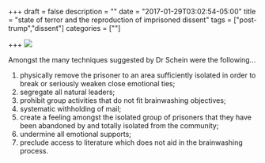 +++
draft = false
description = ""
date = "2017-01-29T03:02:54-05:00"
title = "state of terror and the reproduction of imprisoned dissent"
tags = ["post-trump","dissent"]
categories = [""]

+++
[![](/img/flame-on.jpeg)](/pdf/state-of-terror.pdf)

Amongst the many techniques suggested by Dr Schein were the following...
<!--more--> 

1. physically remove the prisoner to an area sufficiently isolated in order to break or seriously weaken close emotional ties;
2. segregate all natural leaders;
3. prohibit group activities that do not fit brainwashing objectives;
4. systematic withholding of mail;
5. create a feeling amongst the isolated group of prisoners that they
have been abandoned by and totally isolated from the community;
6. undermine all emotional supports;
7. preclude access to literature which does not aid in the brainwashing
process.
